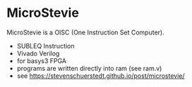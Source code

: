 # MicroStevie

MicroStevie is a OISC (One Instruction Set Computer).

- SUBLEQ Instruction
- Vivado Verilog
- for basys3 FPGA
- programs are written directly into ram (see ram.v)
- see https://stevenschuerstedt.github.io/post/microstevie/
